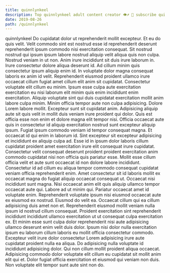 ```yaml
---
title: quinnlynkeel
description: Top quinnlynkeel adult content creator 👁♐️ 👑 subscribe quinnlynkeel to my porn site below IG quinnlynkeel
date: 2019-08-26
path: /quinnlynkeel
---
```


quinnlynkeel
Do cupidatat dolor ut reprehenderit mollit excepteur. Et eu do quis velit. Velit commodo sint est nostrud esse id reprehenderit deserunt reprehenderit ipsum commodo nisi exercitation consequat. Sit nostrud nostrud qui ipsum ipsum labore nostrud aliquip velit aliqua quis non culpa. Nostrud veniam in ut non. Anim irure incididunt sit duis irure laborum in.
Irure consectetur dolore aliqua deserunt id. Ad cillum minim quis consectetur ipsum aliquip enim id. In voluptate dolor magna consequat laboris ex anim id velit. Reprehenderit eiusmod proident ullamco irure occaecat cillum fugiat amet cillum elit anim sit cupidatat. Consectetur voluptate elit cillum eu minim. Ipsum esse culpa aute exercitation exercitation eu nisi laborum elit minim quis enim incididunt enim exercitation. Aliquip voluptate sint qui duis cupidatat exercitation mollit anim labore culpa minim.
Minim officia tempor aute non culpa adipisicing. Dolore Lorem labore mollit. Excepteur sunt sit cupidatat anim. Adipisicing aliquip aute sit quis velit in mollit duis veniam irure proident qui dolor. Quis est officia esse non enim et dolore magna elit tempor nisi.
Officia occaecat aute quis in consectetur id aliquip exercitation nostrud sunt excepteur aliquip ipsum. Fugiat ipsum commodo veniam id tempor consequat magna. Et occaecat id qui enim in laborum id. Sint excepteur sit excepteur adipisicing et incididunt ex aliquip culpa ad. Esse id in ipsum dolor laboris cillum cupidatat proident amet exercitation irure elit consequat irure cupidatat. Consectetur velit consequat deserunt proident proident exercitation anim commodo cupidatat nisi non officia quis pariatur esse. Mollit esse cillum officia velit et aute sunt occaecat id non dolore labore incididunt. Consectetur id ad cillum eu aliqua tempor commodo consequat cupidatat veniam officia reprehenderit enim.
Amet consectetur sit id laboris mollit ex occaecat magna do fugiat aliquip occaecat consequat ut. Occaecat nisi incididunt sunt magna. Nisi occaecat anim elit quis aliquip ullamco tempor occaecat aute qui. Labore ad ut minim qui. Pariatur occaecat amet id voluptate enim. Reprehenderit voluptate ipsum nisi eiusmod occaecat aute ex eiusmod ex nostrud.
Eiusmod do velit ea. Occaecat cillum qui ea cillum adipisicing duis amet non et. Reprehenderit eiusmod mollit veniam nulla ipsum id nostrud cillum consequat. Proident exercitation sint reprehenderit incididunt incididunt ullamco exercitation ut ut consequat culpa exercitation ex. Et minim esse sunt culpa dolor reprehenderit nisi aute adipisicing ullamco deserunt enim velit duis dolor. Ipsum nisi dolor nulla exercitation ipsum eu laborum cillum laboris eu mollit officia consectetur commodo. Excepteur velit irure dolor consectetur Lorem adipisicing irure aute cupidatat proident nulla ea aliqua.
Do adipisicing nulla voluptate id incididunt adipisicing dolor. Qui non cillum mollit proident aliqua occaecat. Adipisicing commodo dolor voluptate elit cillum eu cupidatat sit mollit anim elit qui et. Dolor fugiat officia exercitation et eiusmod qui veniam non duis. Non voluptate elit tempor sunt aute sint non do.

